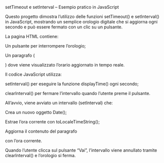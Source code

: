 setTimeout e setInterval – Esempio pratico in JavaScript

Questo progetto dimostra l’utilizzo delle funzioni setTimeout() e setInterval() in JavaScript, mostrando un semplice orologio digitale che si aggiorna ogni secondo e può essere fermato con un clic su un pulsante.


La pagina HTML contiene:

Un pulsante per interrompere l’orologio;

Un paragrafo (<p>) dove viene visualizzato l’orario aggiornato in tempo reale.

Il codice JavaScript utilizza:

setInterval() per eseguire la funzione displayTime() ogni secondo;

clearInterval() per fermare l’intervallo quando l’utente preme il pulsante.


All’avvio, viene avviato un intervallo (setInterval) che:

Crea un nuovo oggetto Date();

Estrae l’ora corrente con toLocaleTimeString();

Aggiorna il contenuto del paragrafo <p id="demo"> con l’ora corrente.

Quando l’utente clicca sul pulsante “Vai”, l’intervallo viene annullato tramite clearInterval() e l’orologio si ferma.